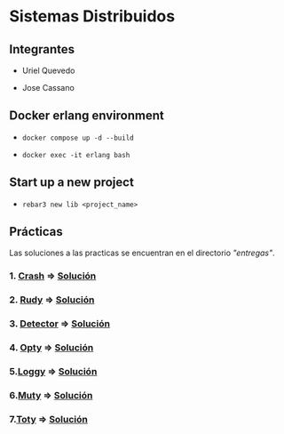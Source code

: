 # Sistemas Distribuidos

## Integrantes

 - Uriel Quevedo
 
 - Jose Cassano

## Docker erlang environment

- `docker compose up -d --build`

- `docker exec -it erlang bash`

## Start up a new project

- `rebar3 new lib <project_name>`

## Prácticas

Las soluciones a las practicas se encuentran en el directorio *"entregas"*.

### 1.  [Crash](https://gitlab.com/cassa10/sistemas-distribuidos/-/blob/master/pr%C3%A1cticas/01-crash.md) => [Solución](https://gitlab.com/cassa10/sistemas-distribuidos/-/blob/master/entregas/crash)

### 2. [Rudy](https://gitlab.com/cassa10/sistemas-distribuidos/-/blob/master/pr%C3%A1cticas/04-rudy.md) => [Solución](https://gitlab.com/cassa10/sistemas-distribuidos/-/tree/master/entregas/rudy)

### 3. [Detector](https://gitlab.com/cassa10/sistemas-distribuidos/-/blob/master/pr%C3%A1cticas/07-detector.md) => [Solución](https://gitlab.com/cassa10/sistemas-distribuidos/-/tree/master/entregas/detector)

### 4. [Opty](https://gitlab.com/cassa10/sistemas-distribuidos/-/blob/master/pr%C3%A1cticas/16-opty.md) => [Solución](https://gitlab.com/cassa10/sistemas-distribuidos/-/tree/master/entregas/opty)

### 5.[Loggy](https://gitlab.com/cassa10/sistemas-distribuidos/-/blob/master/pr%C3%A1cticas/09-loggy.md) => [Solución](https://gitlab.com/cassa10/sistemas-distribuidos/-/tree/master/entregas/loggy)

### 6.[Muty](https://gitlab.com/cassa10/sistemas-distribuidos/-/blob/master/pr%C3%A1cticas/12-muty.md) => [Solución](https://gitlab.com/cassa10/sistemas-distribuidos/-/tree/master/entregas/muty)

### 7.[Toty](https://gitlab.com/cassa10/sistemas-distribuidos/-/blob/master/pr%C3%A1cticas/11-toty.md) => [Solución](https://gitlab.com/cassa10/sistemas-distribuidos/-/tree/master/entregas/toty)
